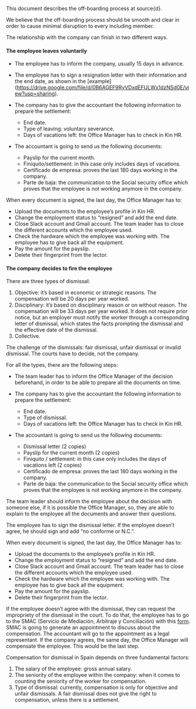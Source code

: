 This document describes the off-boarding process at source{d}.

We believe that the off-boarding process should be smooth and clear in order to cause minimal disruption to every including member.

The relationship with the company can finish in two different ways. 

#### The employee leaves voluntarily

- The employee has to inform the company, usually 15 days in advance. 
- The employee has to sign a resignation letter with their information and the end date, as shown in the [example] (https://drive.google.com/file/d/0B6AGEF9RyVDxdEFULWx1dzNSd0E/view?usp=sharing).
- The company has to give the accountant the following information to prepare the settlement: 
  - End date.
  - Type of leaving: voluntary severance.
  - Days of vacations left: the Office Manager has to check in Kin HR.

- The accountant is going to send us the following documents:
  - Payslip for the current month.
  - Finiquito/settlement: in this case only includes days of vacations.
  - Certificado de empresa: proves the last 180 days working in the company.
  - Parte de baja: the communication to the Social security office which proves that the employee is not working anymore in the company.

When every document is signed, the last day, the Office Manager has to:
- Upload the documents to the employee’s profile in Kin HR. 
- Change the employment status to “resigned” and add the end date.
- Close Slack account and Gmail account. The team leader has to close the different accounts which the employee used. 
- Check the hardware which the employee was working with. The employee has to give back all the equipment.  
- Pay the amount for the payslip. 
- Delete their fingerprint from the lector. 
 
#### The company decides to fire the employee

There are three types of dismissal:
1. Objective: it’s based in economic or strategic reasons. The compensation will be 20 days per year worked.
2. Disciplinary: it’s based on disciplinary reason or on without reason. The compensation will be 33 days per year worked. It does not require prior notice, but an employer must notify the worker through a corresponding letter of dismissal, which states the facts prompting the dismissal and the effective date of the dismissal.
3. Collective. 

The challenge of the dismissals: fair dismissal, unfair dismissal or invalid dismissal. The courts have to decide, not the company. 

For all the types, there are the following steps:
- The team leader has to inform the Office Manager of the decision beforehand, in order to be able to prepare all the documents on time. 

- The company has to give the accountant the following information to prepare the settlement: 
  - End date.
  - Type of dismissal.
  - Days of vacations left: the Office Manager has to check in Kin HR. 
  
- The accountant is going to send us the following documents:
  - Dismissal letter (2 copies)
  - Payslip for the current month (2 copies)
  - Finiquito / settlement: in this case only includes the days of vacations left (2 copies)
  - Certificado de empresa: proves the last 180 days working in the company.
  - Parte de baja: the communication to the Social security office which proves that the employee is not working anymore in the company. 
 
The team leader should inform the employee about the decision with someone else, if it is possible the Office Manager, so, they are able to explain to the employee all the documents and answer their questions. 

The employee has to sign the dismissal letter. If the employee doesn’t agree, he should sign and add “no conforme or N.C.”. 

When every document is signed, the last day, the Office Manager has to:
- Upload the documents to the employee’s profile in Kin HR. 
- Change the employment status to “resigned” and add the end date.
- Close Slack account and Gmail account. The team leader has to close the different accounts which the employee used. 
- Check the hardware which the employee was working with. The employee has to give back all the equipment.  
- Pay the amount for the payslip. 
- Delete their fingerprint from the lector. 

If the employee doesn’t agree with the dismissal, they can request the impropriety of the dismissal in the court. To do that, the employee has to go to the SMAC (Servicio de Mediación, Arbitraje y Conciliación) with this [form](https://drive.google.com/file/d/0B6AGEF9RyVDxdEFULWx1dzNSd0E/view?usp=sharing). SMAC is going to generate an appointment to discuss about the compensation. The accountant will go to the appointment as a legal representant. If the company agrees, the same day, the Office Manager will compensate the employee. This would be the last step. 

Compensation for dismissal in Spain depends on three fundamental factors:
1. The salary of the employee: gross annual salary.
2. The seniority of the employee within the company: when it comes to counting the seniority of the worker for compensation.
3. Type of dismissal: currently, compensation is only for objective and unfair dismissals. A fair dismissal does not give the right to compensation, unless there is a settlement.
